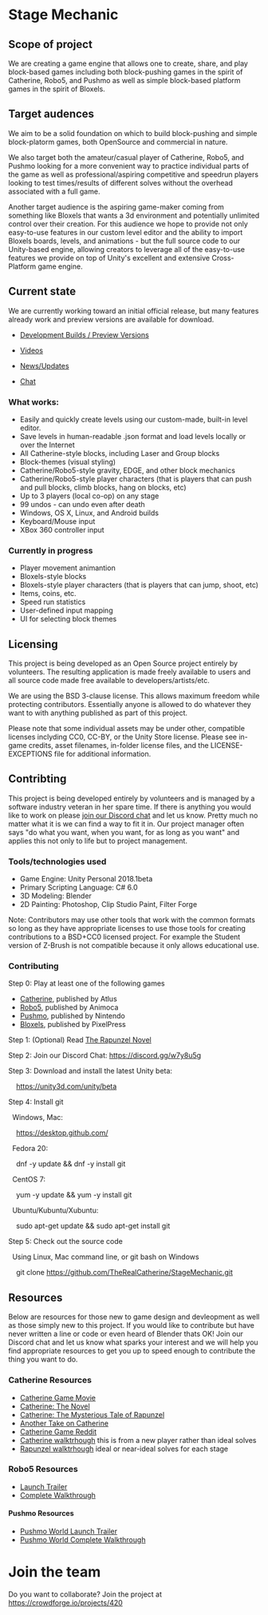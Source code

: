 # Stage Mechanic

## Scope of project

We are creating a game engine that allows one to create, share, and play block-based games including both block-pushing games in the spirit of Catherine, Robo5, and Pushmo as well as simple block-based platform games in the spirit of Bloxels.

## Target audences

We aim to be a solid foundation on which to build block-pushing and simple block-platorm games, both OpenSource and commercial in nature.

We also target both the amateur/casual player of Catherine, Robo5, and Pushmo looking for a more convenient way to practice individual parts of the game as well as professional/aspiring competitive and speedrun players looking to test times/results of different solves without the overhead associated with a full game.

Another target audience is the aspiring game-maker coming from something like Bloxels that wants a 3d environment and potentially unlimited control over their creation. For this audience we hope to provide not only easy-to-use features in our custom level editor and the ability to import Bloxels boards, levels, and animations - but the full source code to our Unity-based engine, allowing creators to leverage all of the easy-to-use features we provide on top of Unity's excellent and extensive Cross-Platform game engine.

## Current state

We are currently working toward an initial official release, but many features already work and preview versions are available for download.

* [Development Builds / Preview Versions](https://www.reddit.com/r/StageMechanic/comments/7q9jey/latest_development_build_downloads/)

* [Videos](https://www.youtube.com/channel/UCO7dcRrjPb5eCst-9uAXXPg/videos)

* [News/Updates](https://www.reddit.com/r/StageMechanic/)

* [Chat](https://discord.gg/TBU4MyE)

### What works:
* Easily and quickly create levels using our custom-made, built-in level editor.
* Save levels in human-readable .json format and load levels locally or over the Internet
* All Catherine-style blocks, including Laser and Group blocks
* Block-themes (visual styling)
* Catherine/Robo5-style gravity, EDGE, and other block mechanics
* Catherine/Robo5-style player characters (that is players that can push and pull blocks, climb blocks, hang on blocks, etc)
* Up to 3 players (local co-op) on any stage
* 99 undos - can undo even after death
* Windows, OS X, Linux, and Android builds
* Keyboard/Mouse input
* XBox 360 controller input

### Currently in progress
* Player movement animantion
* Bloxels-style blocks
* Bloxels-style player characters (that is players that can jump, shoot, etc)
* Items, coins, etc.
* Speed run statistics
* User-defined input mapping
* UI for selecting block themes

## Licensing

This project is being developed as an Open Source project entirely by volunteers. The resulting application is made freely available to users and all source code made free available to developers/artists/etc.

We are using the BSD 3-clause license. This allows maximum freedom while protecting contributors. Essentially anyone is allowed to do whatever they want to with anything published as part of this project. 

Please note that some individual assets may be under other, compatible licenses inclyding CC0, CC-BY, or the Unity Store license. Please see in-game credits, asset filenames, in-folder license files, and the LICENSE-EXCEPTIONS file for additional information.

## Contribting

This project is being developed entirely by volunteers and is managed by a software industry veteran in her spare time. If there is anything you would like to work on please [join our Discord chat](https://discord.gg/TBU4MyE) and let us know. Pretty much no matter what it is we can find a way to fit it in. Our project manager often says "do what you want, when you want, for as long as you want" and applies this not only to life but to project management.

### Tools/technologies used

* Game Engine: Unity Personal 2018.1beta
* Primary Scripting Language: C# 6.0
* 3D Modeling: Blender
* 2D Painting: Photoshop, Clip Studio Paint, Filter Forge

Note: Contributors may use other tools that work with the common formats so long as they have appropriate licenses to use those tools for creating contributions to a BSD+CC0 licensed project. For example the Student version of Z-Brush is not compatible because it only allows educational use.

### Contributing

Step 0: Play at least one of the following games
* [Catherine](http://catherine.wikia.com/wiki/Catherine_Wiki), published by Atlus
* [Robo5](https://play.google.com/store/apps/details?id=com.animoca.google.robo5&hl=en), published by Animoca
* [Pushmo](https://www.nintendo.com/games/detail/pushmo-3ds), published by Nintendo
* [Bloxels](https://www.bloxelsbuilder.com/), published by PixelPress

Step 1: (Optional) Read [The Rapunzel Novel](http://fftranslations.atspace.co.uk/rapunzel/)

Step 2: Join our Discord Chat: https://discord.gg/w7y8u5g

Step 3: Download and install the latest Unity beta:

&nbsp;&nbsp;&nbsp;&nbsp;https://unity3d.com/unity/beta

Step 4: Install git

&nbsp;&nbsp;Windows, Mac:

&nbsp;&nbsp;&nbsp;&nbsp;https://desktop.github.com/

&nbsp;&nbsp;Fedora 20:

&nbsp;&nbsp;&nbsp;&nbsp;dnf -y update && dnf -y install git

&nbsp;&nbsp;CentOS 7:

&nbsp;&nbsp;&nbsp;&nbsp;yum -y update && yum -y install git

&nbsp;&nbsp;Ubuntu/Kubuntu/Xubuntu:

&nbsp;&nbsp;&nbsp;&nbsp;sudo apt-get update && sudo apt-get install git

Step 5: Check out the source code

&nbsp;&nbsp;Using Linux, Mac command line, or git bash on Windows

&nbsp;&nbsp;&nbsp;&nbsp;git clone https://github.com/TheRealCatherine/StageMechanic.git

## Resources

Below are resources for those new to game design and devleopment as well as those simply new to this project. If you would like to contribute but have never written a line or code or even heard of Blender thats OK! Join our Discord chat and let us know what sparks your interest and we will help you find appropriate resources to get you up to speed enough to contribute the thing you want to do.

### Catherine Resources

* [Catherine Game Movie](https://www.youtube.com/watch?v=QX_ImJmCbSs)
* [Catherine: The Novel](http://fftranslations.atspace.co.uk/catherine/)
* [Catherine: The Mysterious Tale of Rapunzel](http://fftranslations.atspace.co.uk/rapunzel/index.html)
* [Another Take on Catherine](https://www.youtube.com/watch?v=f8k8dG27pB8&t=77s)
* [Catherine Game Reddit](http://reddit.com/r/catherinegame)
* [Catherine walktrhough](https://www.youtube.com/watch?v=dGdVFn8KbBc&list=PLCF294B7A87DAB31C) this is from a new player rather than ideal solves
* [Rapunzel walktrhough](https://www.youtube.com/watch?v=NLRzLdbnpLU&list=PL5775F9FDCBD08849) ideal or near-ideal solves for each stage


### Robo5 Resources

* [Launch Trailer](https://www.youtube.com/watch?v=2S96oOPK1Ck)
* [Complete Walkthrough](https://www.youtube.com/playlist?list=PL5387035B13092571)

#### Pushmo Resources

* [Pushmo World Launch Trailer](https://www.youtube.com/watch?v=Vm7qYpklhNg)
* [Pushmo World Complete Walkthrough](https://www.youtube.com/playlist?list=PLYpDU5ElRBflOhN0lC_wS13aNEVynhS99)


 # Join the team 
 Do you want to collaborate? Join the project at https://crowdforge.io/projects/420